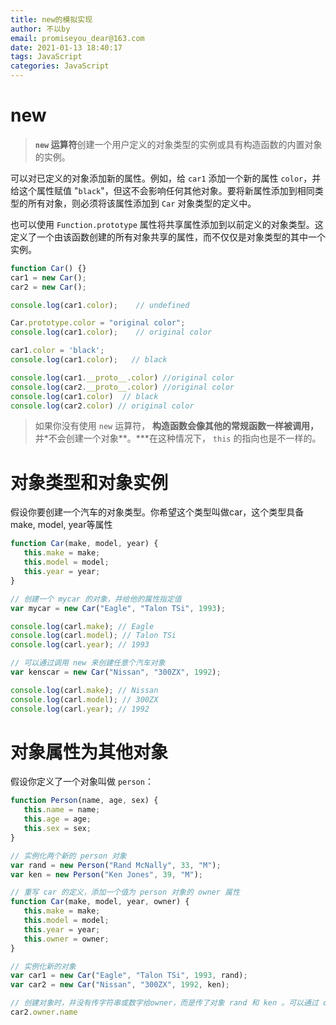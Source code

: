 ```yaml
---
title: new的模拟实现
author: 不以by
email: promiseyou_dear@163.com
date: 2021-01-13 18:40:17
tags: JavaScript
categories: JavaScript
---
```


# new

> **`new` 运算符**创建一个用户定义的对象类型的实例或具有构造函数的内置对象的实例。

可以对已定义的对象添加新的属性。例如，给 `car1` 添加一个新的属性 `color`，并给这个属性赋值 "`black`"，但这不会影响任何其他对象。要将新属性添加到相同类型的所有对象，则必须将该属性添加到 `Car` 对象类型的定义中。

也可以使用 `Function.prototype` 属性将共享属性添加到以前定义的对象类型。这定义了一个由该函数创建的所有对象共享的属性，而不仅仅是对象类型的其中一个实例。

```javascript
function Car() {}
car1 = new Car();
car2 = new Car();

console.log(car1.color);    // undefined

Car.prototype.color = "original color";
console.log(car1.color);    // original color

car1.color = 'black';
console.log(car1.color);   // black

console.log(car1.__proto__.color) //original color
console.log(car2.__proto__.color) //original color
console.log(car1.color)  // black
console.log(car2.color) // original color
```

> 如果你没有使用 `new` 运算符， **构造函数会像其他的常规函数一样被调用，** 并*不会创建一个对象**。***在这种情况下， `this` 的指向也是不一样的。

# 对象类型和对象实例

假设你要创建一个汽车的对象类型。你希望这个类型叫做car，这个类型具备make, model, year等属性

```javascript
function Car(make, model, year) {
   this.make = make;
   this.model = model;
   this.year = year;
}

// 创建一个 mycar 的对象，并给他的属性指定值
var mycar = new Car("Eagle", "Talon TSi", 1993);

console.log(carl.make); // Eagle
console.log(carl.model); // Talon TSi
console.log(carl.year); // 1993

// 可以通过调用 new 来创建任意个汽车对象
var kenscar = new Car("Nissan", "300ZX", 1992);

console.log(carl.make); // Nissan
console.log(carl.model); // 300ZX
console.log(carl.year); // 1992
```

# 对象属性为其他对象

假设你定义了一个对象叫做 `person`：

```javascript
function Person(name, age, sex) {
   this.name = name;
   this.age = age;
   this.sex = sex;
}

// 实例化两个新的 person 对象
var rand = new Person("Rand McNally", 33, "M");
var ken = new Person("Ken Jones", 39, "M");

// 重写 car 的定义，添加一个值为 person 对象的 owner 属性
function Car(make, model, year, owner) {
   this.make = make;
   this.model = model;
   this.year = year;
   this.owner = owner;
}

// 实例化新的对象
var car1 = new Car("Eagle", "Talon TSi", 1993, rand);
var car2 = new Car("Nissan", "300ZX", 1992, ken);

// 创建对象时，并没有传字符串或数字给owner，而是传了对象 rand 和 ken 。可以通过 car2.owner.name来获取
car2.owner.name
```